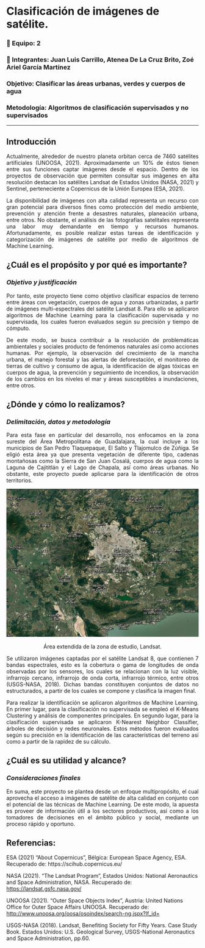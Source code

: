 # Clasificación de imágenes de satélite.
 
### :round_pushpin: Equipo: 2

### :round_pushpin: Integrantes: Juan Luis Carrillo, Atenea De La Cruz Brito, Zoé Ariel García Martínez

### Objetivo: Clasificar las áreas urbanas, verdes y cuerpos de agua

### Metodología: Algoritmos de clasificación supervisados y no supervisados

***

## Introducción
<p align="justify">
Actualmente, alrededor de nuestro planeta orbitan cerca de 7460 satélites artificiales (UNOOSA, 2021). Aproximadamente un 10% de éstos tienen entre sus funciones captar imágenes desde el espacio. Dentro de los proyectos de observación que permiten consultar sus imágenes en alta resolución destacan los satélites Landsat de Estados Unidos (NASA, 2021) y Sentinel, perteneciente a Copernicus de la Unión Europea (ESA, 2021).
<p align="justify">
 La disponibilidad de imágenes con alta calidad representa un recurso con gran potencial para diversos fines como protección del medio ambiente, prevención y atención frente a desastres naturales, planeación urbana, entre otros. No obstante, el análisis de las fotografías satelitales representa una labor muy demandante en tiempo y recursos humanos. Afortunadamente, es posible realizar estas tareas de identificación y categorización de imágenes de satélite por medio de algoritmos de Machine Learning.

## **¿Cuál es el propósito y por qué es importante?**
### _Objetivo y justificación_
<p align="justify">
 Por tanto, este proyecto tiene como objetivo clasificar espacios de terreno entre áreas con vegetación, cuerpos de agua y zonas urbanizadas, a partir de imágenes multi-espectrales del satélite Landsat 8. Para ello se aplicaron algoritmos de Machine Learning para la clasificación supervisada y no supervisada, los cuales fueron evaluados según su precisión y tiempo de cómputo.
<p align="justify">
De este modo, se busca contribuir a la resolución de problemáticas ambientales y sociales producto de fenómenos naturales así como acciones humanas. Por ejemplo, la observación del crecimiento de la mancha urbana, el manejo forestal y las alertas de deforestación, el monitoreo de tierras de cultivo y consumo de agua, la identificación de algas tóxicas en cuerpos de agua, la prevención y seguimiento de incendios, la observación de los cambios en los niveles el mar y áreas susceptibles a inundaciones, entre otros.

## **¿Dónde y cómo lo realizamos?**
### _Delimitación, datos y metodología_
<p align="justify">
 Para esta fase en particular del desarrollo, nos enfocamos en la zona sureste del Área Metropolitana de Guadalajara, la cual incluye a los municipios de San Pedro Tlaquepaque, El Salto y Tlajomulco de Zúñiga. Se eligió esta área ya que presenta vegetación de diferente tipo, cadenas montañosas como la Sierra de San Juan Cosalá, cuerpos de agua como la Laguna de Cajititlán y el Lago de Chapala, así como áreas urbanas. No obstante, este proyecto puede aplicarse para la identificación de otros territorios.
 
 <p align="center">
  <img src="/img_files/Guadalajara_1.png" "Área extendida de la zona de estudio" alt="NF"/>
 <p align="center">
  Área extendida de la zona de estudio, Landsat.

<p align="justify">
Se utilizaron imágenes captadas por el satélite Landsat 8, que contienen 7 bandas espectrales, esto es la cobertura o gama de longitudes de onda observadas por los sensores, los cuales se relacionan con la luz visible, infrarrojo cercano, infrarrojo de onda corta, infrarrojo térmico, entre otros (USGS-NASA, 2018). Dichas bandas constituyen conjuntos de datos no estructurados, a partir de los cuales se compone y clasifica la imagen final.
<p align="justify">
Para realizar la identificación se aplicaron algoritmos de Machine Learning. En primer lugar, para la clasificación no supervisada se empleó el K-Means Clustering y análisis de componentes principales. En segundo lugar, para la clasificación supervisada se aplicaron K-Nearest Neighbor Classifier, árboles de decisión y redes neuronales. Estos métodos fueron evaluados según su precisión en la identificación de las características del terreno así como a partir de la rapidez de su cálculo.

## **¿Cuál es su utilidad y alcance?**
### _Consideraciones finales_
<p align="justify">
 En suma, este proyecto se plantea desde un enfoque multipropósito, el cual aprovecha el acceso a imágenes de satélite de alta calidad en conjunto con el potencial de las técnicas de Machine Learning. De este modo, la apuesta es proveer de información útil a los sectores productivos, así como a los tomadores de decisiones en el ámbito público y social, mediante un proceso rápido y oportuno.

## **Referencias:**
<p align="left">
ESA (2021) “About Copernicus”, Bélgica: European Space Agency, ESA. Recuperado de: https://scihub.copernicus.eu/ 

NASA (2021). “The Landsat Program”, Estados Unidos: National Aeronautics and Space Administration, NASA. Recuperado de: https://landsat.gsfc.nasa.gov/

UNOOSA (2021). “Outer Space Objects Index”, Austria: United Nations Office for Outer Space Affairs UNOOSA. Recuperado de: http://www.unoosa.org/oosa/osoindex/search-ng.jspx?lf_id=

USGS-NASA (2018). Landsat, Benefiting Society for Fifty Years. Case Study Book. Estados Unidos: U.S. Geological Survey, USGS-National Aeronautics and Space Administration, pp.60.



  

